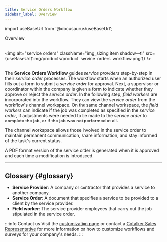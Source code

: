 ```yaml
---
title: Service Orders Workflow
sidebar_label: Overview
---
```


import useBaseUrl from '@docusaurus/useBaseUrl'; 

<span className="hero__title">Overview</span>
<br/>
<br/>

<img alt="service orders" className="img_sizing item shadow--tl" src={useBaseUrl('img/products/product_service_orders_workflow.png')} />
<br/>
<br/>

The **Service Orders Workflow** guides _service providers_ step-by-step in their _service order_ processes. The workflow starts when an authorized user fills out a form to submit a _service order_ for approval. Next, a supervisor or coordinator within the company is given a form to indicate whether they approve or reject the _service order_. In the following step, _field workers_ are incorporated into the workflow. They can view the _service order_ from the workflow's channel workspace. On the same channel workspace, the _field workers_ can indicate if the job was completed as specified in the _service order_, if adjustments were needed to be made to the _service order_ to complete the job, or if the job was not performed at all.

The channel workspace allows those involved in the service order to maintain permanent communication, share information, and stay informed of the task's current status.

A PDF format version of the service order is generated when it is approved and each time a modification is introduced.

---
## Glossary {#glossary}
- **Service Provider**: A company or contractor that provides a service to another company.
- **Service Order**: A document that specifies a service to be provided to a client by the service provider.
- **Field worker**: The service provider employees that carry out the job stipulated in the service order.

:::info Contact us
Visit the [customization page](/docs/products/setup/customization) or contact a [Cotalker Sales Representative](/docs/support/commercial) for more information on how to customize workflows and surveys for your company's needs.
:::